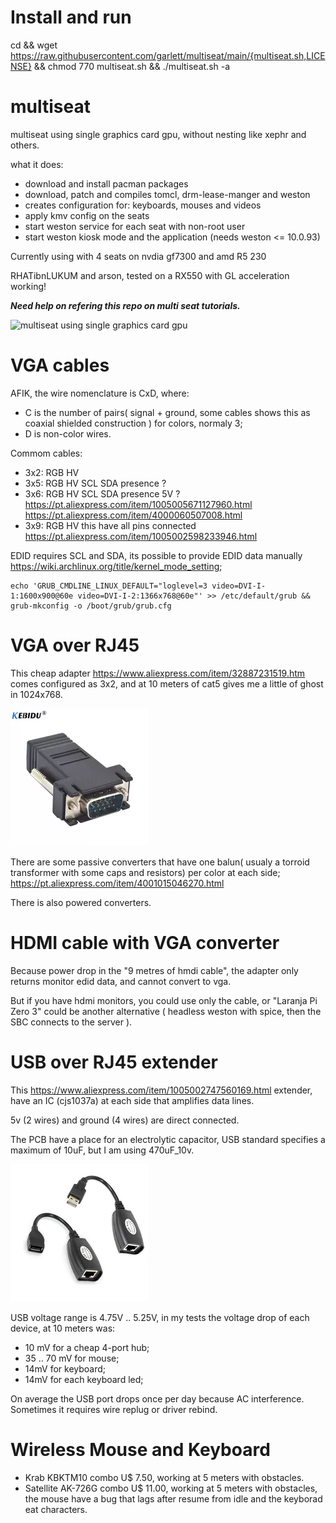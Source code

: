 # Install and run
cd && wget https://raw.githubusercontent.com/garlett/multiseat/main/{multiseat.sh,LICENSE} && chmod 770 multiseat.sh && ./multiseat.sh -a

# multiseat
multiseat using single graphics card gpu, without nesting like xephr and others.

what it does:
- download and install pacman packages
- download, patch and compiles tomcl, drm-lease-manger and weston
- creates configuration for: keyboards, mouses and videos
- apply kmv config on the seats
- start weston service for each seat with non-root user
- start weston kiosk mode and the application (needs weston <= 10.0.93)

Currently using with 4 seats on nvdia gf7300 and amd R5 230

RHATibnLUKUM and arson, tested on a RX550 with GL acceleration working! 

***Need help on refering this repo on multi seat tutorials.***

![multiseat using single graphics card gpu](https://github.com/garlett/multiseat/raw/main/docs/not%20nested%20multiseat%20using%20single%20graphics%20card%20gpu.jpg?raw=true)



# VGA cables
AFIK, the wire nomenclature is CxD, where:
- C is the number of pairs( signal + ground, some cables shows this as coaxial shielded construction ) for colors, normaly 3; 
- D is non-color wires.
 
Commom cables:
- 3x2: RGB HV
- 3x5: RGB HV SCL SDA presence ? 
- 3x6: RGB HV SCL SDA presence 5V ? https://pt.aliexpress.com/item/1005005671127960.html https://pt.aliexpress.com/item/4000060507008.html
- 3x9: RGB HV this have all pins connected https://pt.aliexpress.com/item/1005002598233946.html
  
EDID requires SCL and SDA, its possible to provide EDID data manually https://wiki.archlinux.org/title/kernel_mode_setting;
```
echo 'GRUB_CMDLINE_LINUX_DEFAULT="loglevel=3 video=DVI-I-1:1600x900@60e video=DVI-I-2:1366x768@60e"' >> /etc/default/grub && grub-mkconfig -o /boot/grub/grub.cfg
```

# VGA over RJ45
This cheap adapter https://www.aliexpress.com/item/32887231519.htm comes configured as 3x2, and at 10 meters of cat5 gives me a little of ghost in 1024x768.

![multiseat using single graphics card gpu](https://github.com/garlett/multiseat/raw/main/docs/vga_over_rj45.webp?raw=true)

There are some passive converters that have one balun( usualy a torroid transformer with some caps and resistors) per color at each side; https://pt.aliexpress.com/item/4001015046270.html

There is also powered converters.

# HDMI cable with VGA converter
Because power drop in the "9 metres of hmdi cable", the adapter only returns monitor edid data, and cannot convert to vga.

But if you have hdmi monitors, you could use only the cable, or "Laranja Pi Zero 3" could be another alternative ( headless weston with spice, then the SBC connects to the server ).




# USB over RJ45 extender

This https://www.aliexpress.com/item/1005002747560169.html extender, have an IC (cjs1037a) at each side that amplifies data lines. 

5v (2 wires) and ground (4 wires) are direct connected. 

The PCB have a place for an electrolytic capacitor, USB standard specifies a maximum of 10uF, but I am using 470uF_10v.

![multiseat using single graphics card gpu](https://github.com/garlett/multiseat/raw/main/docs/usb_over_rj45.webp?raw=true)

USB voltage range is 4.75V .. 5.25V, in my tests the voltage drop of each device, at 10 meters was:
- 10 mV for a cheap 4-port hub;
- 35 .. 70 mV for mouse;
- 14mV for keyboard;
- 14mV for each keyboard led;

On average the USB port drops once per day because AC interference. Sometimes it requires wire replug or driver rebind.

# Wireless Mouse and Keyboard
- Krab KBKTM10 combo U$ 7.50, working at 5 meters with obstacles.
- Satellite AK-726G combo U$ 11.00, working at 5 meters with obstacles, the mouse have a bug that lags after resume from idle and the keyborad eat characters.

